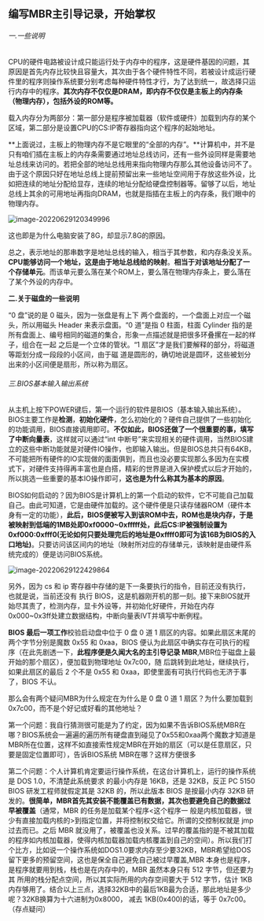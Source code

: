 ## 编写MBR主引导记录，开始掌权

###### 一.一些说明

CPU的硬件电路被设计成只能运行处于内存中的程序，这是硬件基因的问题，其原因是首先内存比较快且容量大，其次由于各个硬件特性不同，若被设计成运行硬件里的程序则操作系统要分别考虑每种硬件特性才行，为了达到统一，故选择只运行内存中的程序。**其次内存不仅仅是DRAM，即内存不仅仅是主板上的内存条（物理内存），包括外设的ROM等。**

载入内存分为两部分：第一部分是程序被加载器（软件或硬件）加载到内存的某个区域，第二部分是设置CPU的CS:IP寄存器指向这个程序的起始地址。



**上面说过，主板上的物理内存不是它眼里的“全部的内存”。**计算机中，并不是只有咱们插在主板上的内存条需要通过地址总线访问，还有一些外设同样是需要地址总线来访问的。若把全部的地址总线用来指向物理内存那么其他设备访问不了。由于这个原因只好在地址总线上提前预留出来一些地址空间用于存放这些外设，比如把连续的地址分配给显存，连续的地址分配给硬盘控制器等。留够了以后，地址总线上其余的可用地址再指向DRAM，也就是指插在主板上的内存条，我们眼中的物理内存。

![image-20220629120349996](D:/TYPIC/image-20220629120349996.png)

这也即是为什么电脑安装了8G，却显示7.8G的原因。



总之，表示地址的那串数字是地址总线的输入，相当于其参数，和内存条没关系。**CPU能够访问一个地址，这是由于地址总线给的映射**。**相当于对该地址分配了一个存储单元**。而该单元要么落在某个ROM上，要么落在物理内存条上，要么落在了某个外设的内存中。



**二.关于磁盘的一些说明**

“0 盘”说的是 0 磁头，因为一张盘是有上下 两个盘面的，一个盘面上对应一个磁头，所以用磁头 Header 来表示盘面。“0 道”是指 0 柱面，柱面 Cylinder 指的是所有盘面上、编号相同的磁道的集合，形象一点描述就是把很多环叠摞在一起的样子，组合在一起 之后是一个立体的管状。“1 扇区”才是我们要解释的部分，将磁道等距划分成一段段的小区间，由于磁 道是圆形的，确切地说是圆环，这些被划分出来的小区间便是扇形，所以称为扇区。



###### 三.BIOS基本输入输出系统



从主机上按下POWER键后，第一个运行的软件是BIOS（基本输入输出系统）。BIOS主要工作是**检测**，**初始化硬件**，怎么初始化的？硬件自己提供了一些初始化的功能调用，BIOS直接调用即可。**不仅如此，BIOS还做了一个很重要的事，填写了中断向量表**，这样就可以通过“int 中断号”来实现相关的硬件调用，当然BIOS建立的这些中断功能就是对硬件IO操作，也即输入输出。但是BIOS总共只有64KB，不可能把所有硬件的IO实现做的面面俱到，而且也没必要实现那么多因为在实模式下，对硬件支持得再丰富也是白搭，精彩的世界是进入保护模式以后才开始的，所以挑选一些重要的基本IO操作即可，**这也是为什么称其为基本的原因**。

BIOS如何启动的？因为BIOS是计算机上的第一个启动的软件，它不可能自己加载自己。由此可知道，它是由硬件加载的。这个硬件便是只读存储器ROM（硬件本身有一定的功能），**此后，BIOS便被写入到该ROM中去，ROM也是块内存，于是被映射到低端的1MB处即0xf0000~0xfffff处，此后CS:IP被强制设置为0xf000:0xfff0(无论如何只要处理完后的地址是0xffff0即可为该16B为BIOS的入口地址)**。只要访问该区间内的地址（映射所对应的存储单元，该映射是由硬件系统完成的）便是访问BIOS系统。

![image-20220629122429864](C:/Users/25238/Desktop/%E2%99%A5%E2%9C%8D/%E9%87%8D%E6%9E%84%E7%B3%BB%E7%BB%9F/image-20220629122429864.png)



另外，因为 cs 和 ip 寄存器中存储的是下一条要执行的指令，目前还没有执行，也就是说，当前还没有 执行 BIOS，这是机器刚开机的那一刻。接下来BIOS就开始尽其责了，检测内存，显卡外设等，并初始化好硬件，开始在内存0x000~0x3ff处建立数据结构，中断向量表IVT并填写中断例程。



**BIOS 最后一项工作**校验启动盘中位于 0 盘 0 道 1 扇区的内容。如果此扇区末尾的两个字节分别是魔数 0x55 和 0xaa，BIOS 便认为此扇区中确实存在可执行的程序（在此先剧透一下，**此程序便是久闻大名的主引导记录 MBR**,MBR位于磁盘上最开始的那个扇区），便加载到物理地址 0x7c00，随 后跳转到此地址，继续执行，如果此扇区的最后 2 个不是 0x55 和 0xaa，即使里面有可执行代码也无济于事了，BIOS 不认。

那么会有两个疑问MBR为什么规定在为什么是 0 盘 0 道 1 扇区？为什么要加载到 0x7c00，而不是个好记或好看的其他地址？

第一个问题：我自行猜测很可能是为了约定，因为如果不告诉BIOS系统MBR在哪？BIOS系统会一遍遍的遍历所有硬盘直到碰见了0x55和0xaa两个魔数才知道是MBR所在位置，这样不如直接索性规定MBR在开始的扇区（可以是任意扇区，只要是固定位置即可），告诉BIOS系统 MBR在哪？这样方便很多

第二个问题：个人计算机肯定要运行操作系统，在这台计算机上，运行的操作系统是 DOS 1.0，不清楚此系统要求 的最小内存是 16KB，还是 32KB，反正 PC 5150 BIOS 研发工程师就假定其是 32KB 的，所以此版本 BIOS 是按最小内存 32KB 研发的。**很简单，MBR首先其安装不能覆盖已有数据，其次也要避免自己的数据过早被覆盖**（通常，MBR 的任务是加载某个程序<这个程序一 般是内核加载器，很少有直接加载内核的>到指定位置，并将控制权交给它。所谓的交控制权就是 jmp 过去而已。之后 MBR 就没用了，被覆盖也没关系。过早的覆盖指的是不被其加载的程序如内核加载器，使得内核加载器加载内核覆盖到自己的空间）。所以我们打个比方，比如说一个操作系统如DOS1.0要求内存至少要32KB，MBR希望给DOS留下更多的预留空间，这也是保全自己避免自己被过早覆盖,MBR 本身也是程序，是程序就要用到栈，栈也是在内存中的，MBR 虽然本身只有 512 字节，但还要为其 所用的栈分配点空间，所以其实际所用的内存空间要大于 512 字节，估计 1KB 内存够用了。结合以上三点，选择32KB中的最后1KB最为合适，那此地址是多少呢？32KB换算为十六进制为0x8000， 减去 1KB(0x400)的话，等于 0x7c00。 （存点疑问）





